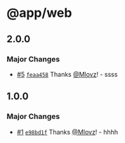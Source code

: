 # @app/web

## 2.0.0

### Major Changes

-   [#5](https://github.com/Mlovz/ss/pull/5) [`feaa458`](https://github.com/Mlovz/ss/commit/feaa4583751e1cddb3fe7f4e0da7f80217640f72) Thanks [@Mlovz](https://github.com/Mlovz)! - ssss

## 1.0.0

### Major Changes

-   [#1](https://github.com/Mlovz/ss/pull/1) [`e98bd1f`](https://github.com/Mlovz/ss/commit/e98bd1f5f65a05848e6869efababa674434bdfeb) Thanks [@Mlovz](https://github.com/Mlovz)! - hhhh
